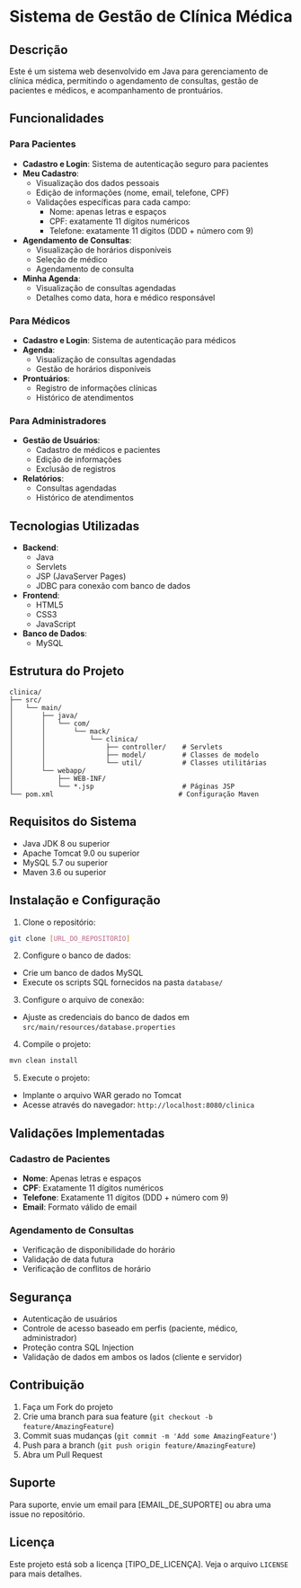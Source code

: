 # Sistema de Gestão de Clínica Médica

## Descrição
Este é um sistema web desenvolvido em Java para gerenciamento de clínica médica, permitindo o agendamento de consultas, gestão de pacientes e médicos, e acompanhamento de prontuários.

## Funcionalidades

### Para Pacientes
- **Cadastro e Login**: Sistema de autenticação seguro para pacientes
- **Meu Cadastro**: 
  - Visualização dos dados pessoais
  - Edição de informações (nome, email, telefone, CPF)
  - Validações específicas para cada campo:
    - Nome: apenas letras e espaços
    - CPF: exatamente 11 dígitos numéricos
    - Telefone: exatamente 11 dígitos (DDD + número com 9)
- **Agendamento de Consultas**: 
  - Visualização de horários disponíveis
  - Seleção de médico
  - Agendamento de consulta
- **Minha Agenda**: 
  - Visualização de consultas agendadas
  - Detalhes como data, hora e médico responsável

### Para Médicos
- **Cadastro e Login**: Sistema de autenticação para médicos
- **Agenda**: 
  - Visualização de consultas agendadas
  - Gestão de horários disponíveis
- **Prontuários**: 
  - Registro de informações clínicas
  - Histórico de atendimentos

### Para Administradores
- **Gestão de Usuários**: 
  - Cadastro de médicos e pacientes
  - Edição de informações
  - Exclusão de registros
- **Relatórios**: 
  - Consultas agendadas
  - Histórico de atendimentos

## Tecnologias Utilizadas
- **Backend**: 
  - Java
  - Servlets
  - JSP (JavaServer Pages)
  - JDBC para conexão com banco de dados
- **Frontend**: 
  - HTML5
  - CSS3
  - JavaScript
- **Banco de Dados**: 
  - MySQL

## Estrutura do Projeto
```
clinica/
├── src/
│   └── main/
│       ├── java/
│       │   └── com/
│       │       └── mack/
│       │           └── clinica/
│       │               ├── controller/    # Servlets
│       │               ├── model/         # Classes de modelo
│       │               └── util/          # Classes utilitárias
│       └── webapp/
│           ├── WEB-INF/
│           └── *.jsp                      # Páginas JSP
└── pom.xml                               # Configuração Maven
```

## Requisitos do Sistema
- Java JDK 8 ou superior
- Apache Tomcat 9.0 ou superior
- MySQL 5.7 ou superior
- Maven 3.6 ou superior

## Instalação e Configuração

1. Clone o repositório:
```bash
git clone [URL_DO_REPOSITÓRIO]
```

2. Configure o banco de dados:
- Crie um banco de dados MySQL
- Execute os scripts SQL fornecidos na pasta `database/`

3. Configure o arquivo de conexão:
- Ajuste as credenciais do banco de dados em `src/main/resources/database.properties`

4. Compile o projeto:
```bash
mvn clean install
```

5. Execute o projeto:
- Implante o arquivo WAR gerado no Tomcat
- Acesse através do navegador: `http://localhost:8080/clinica`

## Validações Implementadas

### Cadastro de Pacientes
- **Nome**: Apenas letras e espaços
- **CPF**: Exatamente 11 dígitos numéricos
- **Telefone**: Exatamente 11 dígitos (DDD + número com 9)
- **Email**: Formato válido de email

### Agendamento de Consultas
- Verificação de disponibilidade do horário
- Validação de data futura
- Verificação de conflitos de horário

## Segurança
- Autenticação de usuários
- Controle de acesso baseado em perfis (paciente, médico, administrador)
- Proteção contra SQL Injection
- Validação de dados em ambos os lados (cliente e servidor)

## Contribuição
1. Faça um Fork do projeto
2. Crie uma branch para sua feature (`git checkout -b feature/AmazingFeature`)
3. Commit suas mudanças (`git commit -m 'Add some AmazingFeature'`)
4. Push para a branch (`git push origin feature/AmazingFeature`)
5. Abra um Pull Request

## Suporte
Para suporte, envie um email para [EMAIL_DE_SUPORTE] ou abra uma issue no repositório.

## Licença
Este projeto está sob a licença [TIPO_DE_LICENÇA]. Veja o arquivo `LICENSE` para mais detalhes.
